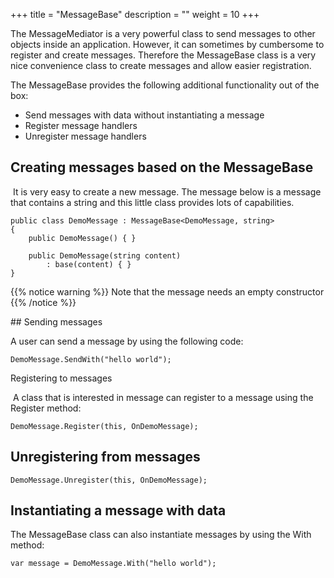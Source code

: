 +++
title = "MessageBase" 
description = ""
weight = 10
+++

The MessageMediator is a very powerful class to send messages to other objects inside an application. However, it can sometimes by cumbersome to register and create messages. Therefore the MessageBase class is a very nice convenience class to create messages and allow easier registration.

The MessageBase provides the following additional functionality out of the box:

-   Send messages with data without instantiating a message
-   Register message handlers
-   Unregister message handlers

## Creating messages based on the MessageBase

 It is very easy to create a new message. The message below is a message that contains a string and this little class provides lots of capabilities.

```
public class DemoMessage : MessageBase<DemoMessage, string>
{
    public DemoMessage() { }

    public DemoMessage(string content)
        : base(content) { }
}
```

{{% notice warning %}}
Note that the message needs an empty constructor
{{% /notice %}}

## Sending messages

A user can send a message by using the following code:

```
DemoMessage.SendWith("hello world");
```

Registering to messages

 A class that is interested in message can register to a message using the Register method:

```
DemoMessage.Register(this, OnDemoMessage);
```

## Unregistering from messages

```
DemoMessage.Unregister(this, OnDemoMessage);
```

## Instantiating a message with data

The MessageBase class can also instantiate messages by using the With method:

```
var message = DemoMessage.With("hello world");
```
